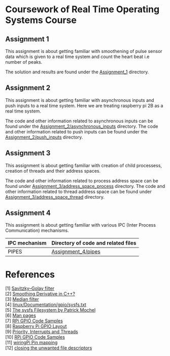 # Coursework of Real Time Operating Systems Course

## Assignment 1

This assignment is about getting familiar with smoothening of pulse sensor data which is given to a real time system and count the heart beat i.e number of peaks. <br>

The solution and results are found under the [Assignment_1](https://github.com/SvrAdityaReddy/RTOS/tree/master/Assignment_1) directory. <br>

## Assignment 2

This assignment is about getting familiar with asynchronous inputs and push inputs to a real time system. Here we are treating raspberry pi 2B as a real time system. <br>

The code and other information related to asynchronous inputs can be found under the [Assignment_2/asynchronous_inputs](https://github.com/SvrAdityaReddy/RTOS/tree/master/Assignment_2/asynchronous_inputs) directory. The code and other information related to push inputs can be found under the [Assignment_2/push_inputs](https://github.com/SvrAdityaReddy/RTOS/tree/master/Assignment_2/push_inputs) directory. <br>

## Assignment 3

This assignment is about getting familiar with creation of child processess, creation of threads and their address spaces. <br>

The code and other information related to process address space can be found under [Assignment_3/address_space_process](https://github.com/SvrAdityaReddy/RTOS/tree/master/Assignment_3/address_space_process) directory. The code and other information related to thread address space can be found under [Assignment_3/address_space_thread](https://github.com/SvrAdityaReddy/RTOS/tree/master/Assignment_3/address_space_thread) directory. <br>

## Assignment 4

This assignment is about getting familiar with various IPC (Inter Process Communication) mechanisms.

IPC mechanism | Directory of code and related files
----------|--------
PIPES | [Assignment_4/pipes](https://github.com/SvrAdityaReddy/RTOS/tree/master/Assignment_4/pipes)


# References

[1] [Savitzky–Golay filter](https://en.wikipedia.org/wiki/Savitzky%E2%80%93Golay_filter#Appendix)<br>
[2] [Smoothing Derivative in C++?](http://www.cplusplus.com/forum/general/105692/)<br>
[3] [Median filter](https://en.wikipedia.org/wiki/Median_filter)<br>
[4] [linux/Documentation/gpio/sysfs.txt](http://elixir.free-electrons.com/linux/latest/source/Documentation/gpio/sysfs.txt) <br>
[5] [The sysfs Filesystem by Patrick Mochel](https://www.kernel.org/pub/linux/kernel/people/mochel/doc/papers/ols-2005/mochel.pdf) <br>
[6] [Man pages]() <br>
[7] [RPi GPIO Code Samples](https://elinux.org/RPi_GPIO_Code_Samples) <br>
[8] [Raspberry Pi GPIO Layout](https://www.raspberrypi-spy.co.uk/2012/06/simple-guide-to-the-rpi-gpio-header-and-pins/raspberry-pi-gpio-layout-model-b-plus-rotated-2700x900/#prettyPhoto/0/) <br>
[9] [Priority, Interrupts and Threads](http://wiringpi.com/reference/priority-interrupts-and-threads/) <br>
[10] [RPi GPIO Code Samples](https://elinux.org/RPi_GPIO_Code_Samples) <br>
[11] [wiringPi Pin mapping](http://wiringpi.com/pins/) <br>
[12] [closing the unwanted file descriptors](https://unix.stackexchange.com/questions/132325/closing-the-unwanted-file-descriptors) <br>